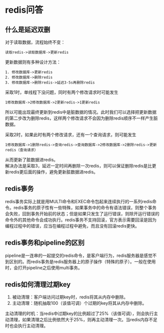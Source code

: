 # redis问答

## 什么是延迟双删

对于读取数据，流程始终不变：  

``` uml
读取redis->读取数据库->更新redis
```  

更新数据则有多种设计方法：

``` uml
1. 修改数据库->更新redis
2. 修改数据库->删除redis
3. 修改数据库->删除redis->延迟3-5s再删除redis
```

采取1时，单线程下没问题，同时有两个修改请求时可能发生

``` uml
1修改数据库->2修改数据库->2更新redis->1更新redis
```

所以可能出现最终更新到redis中是脏数据的情况。此时我们可以选择把更新数据的第二步改为删除redis，这样两个修改请求不会因为删除redis顺序不一样产生脏数据。

采取2时，如果此时有两个修改请求，还有一个查询请求，则可能发生

``` uml
1修改数据库->1删除redis->查询redis->查询数据库->2修改数据库->2删除redis->更新redis（查询请求）
```

从而更新了脏数据进redis。  
解决办法是采取3，延迟一定时间再删除一次redis，则可以保证删除redis是比更新redis更后面的操作，避免更新脏数据进redis。

## redis事务

redis事务实际上就是用MULTI命令和EXEC命令包起来连续执行的一系列redis命令。redis事务的原子性有一些特殊，如果事务中的命令有语法错误，则整个事务会失败，回到事务开始前的状态；但是如果只发生了运行错误，则除开运行错误的命令外的其他命令会成功执行。redis事务不支持回滚，官方表示需要回滚是因为编程过程中的错误，应当在编程过程中避免，而且没有回滚redis更快。

## redis事务和pipeline的区别

pipeline是一连串的一起提交的redis命令，是客户端行为，redis服务器是感觉不到区别的。而redis事务是redis服务器上的原子操作（特殊的原子）。一般在使用时，会打开pipeline之后使用multi事务。

## redis如何清理过期key

1. 被动清理：客户端访问过期key时，redis将其从内存中删除。
2. 主动清理：随机抽取100（该值可调）个过期的key将其从内存中删除。

主动清理的时机：当redis中过期key的比例超过了25%（该值可调），则会执行主动清理，如果清理之后比例依然大于25%，则再主动清理一次。当redis内存不足时也会执行主动清理。